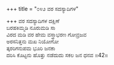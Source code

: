 +++
title = "೦೪೨ ವರ ಸದಸ್ಯಾದಿಗಳ"

+++
ವರ ಸದಸ್ಯಾದಿಗಳ ದಕ್ಷಿಣೆ  
ಬರಹಕಿಮ್ಮಡಿ ನೂರುಮಡಿ ಸಾ  
ವಿರದ ಮಡಿ ವರ ಹೇಮ ವಸ್ತ್ರಾಭರಣ ಗೋವ್ರಜವ   
ಅರಸನಿತ್ತನು ಮಖ ನಿಯೋಗೋ  
ತ್ಕರರಿಗನುಪಮ ಭೂರಿ ಜನಕಾ  
ದರಿಸಿ ಕೊಟ್ಟನು ಹೊತ್ತು ನಡೆದುದು ಸಕಲ ಜನ ಧನವ     ॥42॥
